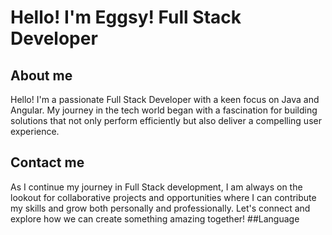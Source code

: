# Hello! I'm Eggsy! Full Stack Developer
## About me
Hello! I'm a passionate Full Stack Developer with a keen focus on Java and Angular. My journey in the tech world began with a fascination for building solutions that not only perform efficiently but also deliver a compelling user experience.
## Contact me
As I continue my journey in Full Stack development, I am always on the lookout for collaborative projects and opportunities where I can contribute my skills and grow both personally and professionally. Let's connect and explore how we can create something amazing together!
##Language

